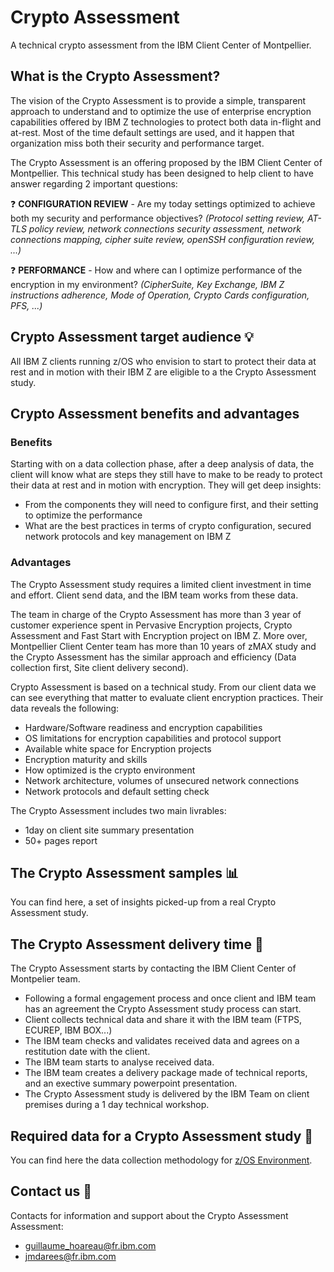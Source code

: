 # Crypto Assessment
A technical crypto assessment from the IBM Client Center of Montpellier. 

## What is the Crypto Assessment? 
The vision of the Crypto Assessment is to provide a simple, transparent approach to understand and to optimize the use of enterprise encryption capabilities offered by IBM Z technologies to protect both data in-flight and at-rest. Most of the time default settings are used, and it happen that organization miss both their security and performance target.

The Crypto Assessment is an offering proposed by the IBM Client Center of Montpellier. This technical study has been designed to help client to have answer regarding 2 important questions:

:question: **CONFIGURATION REVIEW** - Are my today settings optimized to achieve both my security and performance objectives? *(Protocol setting review, AT-TLS policy review, network connections security assessment, network connections mapping, cipher suite review, openSSH configuration review, ...)*

:question: **PERFORMANCE** - How and where can I optimize performance of the encryption in my environment? *(CipherSuite, Key Exchange, IBM Z instructions adherence, Mode of Operation, Crypto Cards configuration, PFS, ...)*

## Crypto Assessment target audience :bulb:
All IBM Z clients running z/OS who envision to start to protect their data at rest and in motion with their IBM Z are eligible to a the Crypto Assessment study.

## Crypto Assessment benefits and advantages

### Benefits
Starting with on a data collection phase, after a deep analysis of data, the client will know what are steps they still have to make to be ready to protect their data at rest and in motion with encryption. They will get deep insights:
* From the components they will need to configure first, and their setting to optimize the performance
* What are the best practices in terms of crypto configuration, secured network protocols and key management on IBM Z

### Advantages
The Crypto Assessment study requires a limited client investment in time and effort. Client send data, and the IBM team works from these data.

The team in charge of the Crypto Assessment has more than 3 year of customer experience spent in Pervasive Encryption projects, Crypto Assessment and Fast Start with Encryption project on IBM Z. More over, Montpellier Client Center team has more than 10 years of zMAX study and the Crypto Assessment has the similar approach and efficiency (Data collection first, Site client delivery second).

Crypto Assessment is based on a technical study. From our client data we can see everything that matter to evaluate client encryption practices. Their data reveals the following:
* Hardware/Software readiness and encryption capabilities
* OS limitations for encryption capabilities and protocol support
* Available white space for Encryption projects
* Encryption maturity and skills
* How optimized is the crypto environment
* Network architecture, volumes of unsecured network connections
* Network protocols and default setting check

The Crypto Assessment includes two main livrables:
  * 1day on client site summary presentation
  * 50+ pages report

## The Crypto Assessment samples :bar_chart:
You can find here, a set of insights picked-up from a real Crypto Assessment study.

## The Crypto Assessment delivery time :calendar:
The Crypto Assessment starts by contacting the IBM Client Center of Montpelier team.
* Following a formal engagement process and once client and IBM team has an agreement the Crypto Assessment study process can start.
* Client collects technical data and share it with the IBM team (FTPS, ECUREP, IBM BOX...)
* The IBM team checks and validates received data and agrees on a restitution date with the client.
* The IBM team starts to analyse received data.
* The IBM team creates a delivery package made of technical reports, and an exective summary powerpoint presentation.
* The Crypto Assessment study is delivered by the IBM Team on client premises during a 1 day technical workshop.

## Required data for a Crypto Assessment study :file_folder:
You can find here the data collection methodology for [z/OS Environment](https://github.com/guikarai/PERA/blob/master/data-collection.md).

## Contact us :email:
Contacts for information and support about the Crypto Assessment Assessment:
* guillaume_hoareau@fr.ibm.com
* jmdarees@fr.ibm.com
